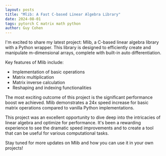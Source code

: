 ```yaml
---
layout: posts
title: "Mlib: A Fast C-based Linear Algebra Library"
date: 2024-08-01
tags: pytorch C matrix math python
author: Guy Cohen
---
```


I'm excited to share my latest project: Mlib, a C-based linear algebra library with a Python wrapper. This library is designed to efficiently create and manipulate m-dimensional arrays, complete with built-in auto differentiation.

Key features of Mlib include:
- Implementation of basic operations
- Matrix multiplication
- Matrix inverse calculation
- Reshaping and indexing functionalities

The most exciting outcome of this project is the significant performance boost we achieved. Mlib demonstrates a 24x speed increase for basic matrix operations compared to vanilla Python implementations.

This project was an excellent opportunity to dive deep into the intricacies of linear algebra and optimize for performance. It's been a rewarding experience to see the dramatic speed improvements and to create a tool that can be useful for various computational tasks.

Stay tuned for more updates on Mlib and how you can use it in your own projects!

